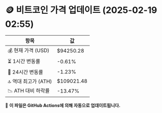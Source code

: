 # 🪙 비트코인 가격 업데이트 (2025-02-19 02:55)

| 항목                | 값 |
|--------------------|----------------|
| 💰 현재 가격 (USD) | $94250.28 |
| ⏳ 1시간 변동률    | -0.61% |
| 📆 24시간 변동률   | -1.23% |
| 🔝 역대 최고가 (ATH) | $109021.48 |
| 📉 ATH 대비 하락률 | -13.47% |

🔄 **이 파일은 GitHub Actions에 의해 자동으로 업데이트됩니다.**
